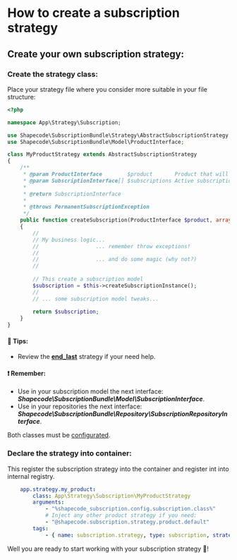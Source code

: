 How to create a subscription strategy
=====================================

## Create your own subscription strategy:

### Create the strategy class:

Place your strategy file where you consider more suitable in your file structure:

```php
<?php

namespace App\Strategy\Subscription;

use Shapecode\SubscriptionBundle\Strategy\AbstractSubscriptionStrategy;
use Shapecode\SubscriptionBundle\Model\ProductInterface;

class MyProductStrategy extends AbstractSubscriptionStrategy
{
    /**
     * @param ProductInterface        $product       Product that will be used to create the new subscription
     * @param SubscriptionInterface[] $subscriptions Active subscriptions
     *
     * @return SubscriptionInterface
     *
     * @throws PermanentSubscriptionException
     */
    public function createSubscription(ProductInterface $product, array $subscriptions = [])
    {
        //
        // My business logic...
        //                  ... remember throw exceptions!
        //                  
        //                  ... and do some magic (why not?)
        //
        
        // This create a subscription model
        $subscription = $this->createSubscriptionInstance();
        //
        // ... some subscription model tweaks...
        
        return $subscription;
    }
}
````
#### 📌 Tips:
* Review the **[end_last](https://github.com/shapecode/subscription-bundle/blob/master/doc/strategies/subscription/EndLastStrategy.md)** strategy if your need help.

#### ❗ Remember:
* Use in your subscription model the next interface: ***Shapecode\SubscriptionBundle\Model\SubscriptionInterface***.
* Use in your repositories the next interface: ***Shapecode\SubscriptionBundle\Repository\SubscriptionRepositoryInterface***.

Both classes must be [configurated](https://github.com/shapecode/subscription-bundle/blob/master/doc/ReferenceConfig.md).

### Declare the strategy into container:

This register the subscription strategy into the container and register int into internal registry.

```yaml
    app.strategy.my_product:
        class: App\Strategy\Subscription\MyProductStrategy
        arguments:
            - "%shapecode_subscription.config.subscription.class%"
            # Inject any other product strategy if you need:
            - "@shapecode.subscription.strategy.product.default"
        tags:
            - { name: subscription.strategy, type: subscription, strategy: my_subscription_strategy }
```

Well you are ready to start working with your subscription strategy 🚀!
